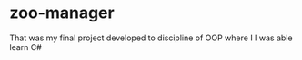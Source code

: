 # zoo-manager

That was my final project developed to discipline of OOP where I I was able learn C#
